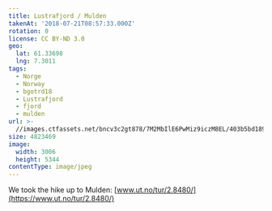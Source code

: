 ```yaml
---
title: Lustrafjord / Mulden
takenAt: '2018-07-21T08:57:33.000Z'
rotation: 0
license: CC BY-ND 3.0
geo:
  lat: 61.33698
  lng: 7.3011
tags:
  - Norge
  - Norway
  - bgotrd18
  - Lustrafjord
  - fjord
  - mulden
url: >-
  //images.ctfassets.net/bncv3c2gt878/7M2MbIlE6PwMiz9iczM8EL/403b5bd189f44f3fe203ff0027ee51ba/lustrafjord--mulden_42051166180_o
size: 4823469
image:
  width: 3006
  height: 5344
contentType: image/jpeg
---
```


We took the hike up to Mulden: [www.ut.no/tur/2.8480/](https://www.ut.no/tur/2.8480/)
